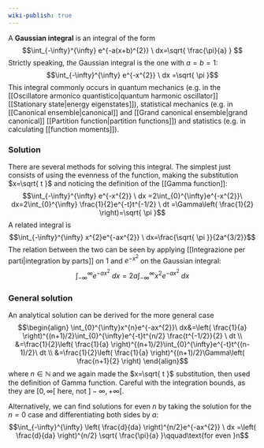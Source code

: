```yaml
---
wiki-publish: true
---
```

A **Gaussian integral** is an integral of the form
$$\int_{-\infty}^{\infty} e^{-a(x+b)^{2}} \ dx=\sqrt{ \frac{\pi}{a} } $$
Strictly speaking, *the* Gaussian integral is the one with $a=b=1$:
$$\int_{-\infty}^{\infty} e^{-x^{2}} \ dx =\sqrt{ \pi }$$
This integral commonly occurs in quantum mechanics (e.g. in the [[Oscillatore armonico quantistico|quantum harmonic oscillator]] [[Stationary state|energy eigenstates]]), statistical mechanics (e.g. in [[Canonical ensemble|canonical]] and [[Grand canonical ensemble|grand canonical]] [[Partition function|partition functions]]) and statistics (e.g. in calculating [[function moments]]).
### Solution
There are several methods for solving this integral. The simplest just consists of using the evenness of the function, making the substitution $x=\sqrt{ t }$ and noticing the definition of the [[Gamma function]]:
$$\int_{-\infty}^{\infty} e^{-x^{2}} \ dx =2\int_{0}^{\infty}e^{-x^{2}}\ dx=2\int_{0}^{\infty} \frac{1}{2}e^{-t}t^{-1/2} \ dt =\Gamma\left( \frac{1}{2} \right)=\sqrt{ \pi }$$
A related integral is
$$\int_{-\infty}^{\infty} x^{2}e^{-ax^{2}} \ dx=\frac{\sqrt{ \pi }}{2a^{3/2}}$$
The relation between the two can be seen by applying [[Integrazione per parti|integration by parts]] on $1$ and $e^{-x^{2}}$ on the Gaussian integral:
$$\int_{-\infty}^{\infty} e^{-ax^{2}} \ dx=2a\int_{-\infty}^{\infty} x^{2}e^{-ax^{2}} \ dx$$
### General solution
An analytical solution can be derived for the more general case
$$\begin{align}
\int_{0}^{\infty}x^{n}e^{-ax^{2}}\ dx&=\left( \frac{1}{a} \right)^{(n+1)/2}\int_{0}^{\infty}e^{-t}t^{n/2} \frac{t^{-1/2}}{2} \ dt \\
&=\frac{1}{2}\left( \frac{1}{a} \right)^{(n+1)/2}\int_{0}^{\infty}e^{-t}t^{(n-1)/2}\ dt \\
&=\frac{1}{2}\left( \frac{1}{a} \right)^{(n+1)/2}\Gamma\left( \frac{n+1}{2} \right)
\end{align}$$
where $n\in \mathbb{N}$ and we again made the $x=\sqrt{ t }$ substitution, then used the definition of Gamma function. Careful with the integration bounds, as they are $[0,\infty[$ here, not $]-\infty,+\infty[$.

Alternatively, we can find solutions for even $n$ by taking the solution for the $n=0$ case and differentiating both sides by $a$:
$$\int_{-\infty}^{\infty} \left( \frac{d}{da} \right)^{n/2}e^{-ax^{2}} \ dx =\left( \frac{d}{da} \right)^{n/2} \sqrt{ \frac{\pi}{a} }\qquad\text{for even }n$$
